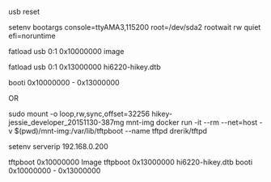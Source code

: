 usb reset

setenv bootargs console=ttyAMA3,115200 root=/dev/sda2 rootwait rw quiet efi=noruntime

fatload usb 0:1 0x10000000 image

fatload usb 0:1 0x13000000 hi6220-hikey.dtb

booti 0x10000000 - 0x13000000

OR

sudo mount -o loop,rw,sync,offset=32256 hikey-jessie_developer_20151130-387mg mnt-img
docker run -it --rm --net=host -v $(pwd)/mnt-img:/var/lib/tftpboot --name tftpd drerik/tftpd

setenv serverip 192.168.0.200

tftpboot 0x10000000 Image
tftpboot 0x13000000 hi6220-hikey.dtb
booti 0x10000000 - 0x13000000

